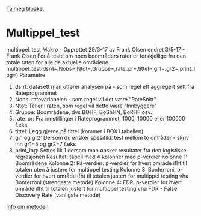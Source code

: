 [Ta meg tilbake.](./)

# Multippel_test

multippel_test Makro - Opprettet 29/3-17 av Frank Olsen
endret 3/5-17 - Frank Olsen
For å teste om noen boområders rater er forskjellige fra den totale raten for alle de aktuelle områdene
multippel_test(dsn1=,Nobs=,Ntot=,Gruppe=,rate_pr=,tittel=,gr1=,gr2=,print_log=)
Parametre:
1. dsn1: datasett man utfører analysen på - som regel ett aggregert sett fra Rateprogrammet
2. Nobs: ratevariabelen - som regel vil det være "RateSnitt"
3. Ntot: Teller i raten, som regel vil dette være "Innbyggere"
4. Gruppe: Boområdene, dvs BOHF, BoShHN, BoRHF osv.
5. rate_pr: Fra innstillinger i Rateprogrammet, 1000, 10000 eller 100000 f.eks
6. tittel: Legg gjerne på tittel (kommer i BOX i tabellen)
7. gr1 og gr2: Dersom du ønsker spesifikk test mellom to områder - skriv inn gr1=5 og gr2=7 f.eks
8. print_log: Settes lik 1 dersom man ønsker resultater fra den logistiske regresjonen
Resultat: tabell med 4 kolonner med p-verdier
Kolonne 1: Boområdene
Kolonne 2: Rå-verdier: p-verdier for hvert område ifht til totalen uten å justere for multippel testing
Kolonne 3: Bonferroni: p-verdier for hvert område ifht til totalen justert for multippel testing vha Bonferroni (strengeste metode)
Kolonne 4: FDR: p-verdier for hvert område ifht til totalen justert for multippel testing vha FDR - False Discovery Rate (vanligste metode)

[Info om metoden](http://support.sas.com/kb/22/571.html)

